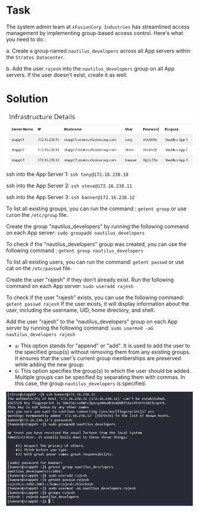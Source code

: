 # Task
The system admin team at  `xFusionCorp Industries` has streamlined access management by implementing group-based access control. Here's what you need to do :

a. Create a group named `nautilus_developers` across all App servers within the `Stratos Datacenter`.

b. Add the user `rajesh` into the `nautilus_developers` group on all App servers. If the user doesn't exist, create it as well.

# Solution
![image](https://github.com/TANTIOPE/Engineer.KodeKloud/blob/main/images/image_2024-07-08_164607341.png?raw=true)

ssh into the App Server 1: `ssh tony@172.16.238.10`

ssh into the App Server 2: `ssh steve@172.16.238.11`

ssh into the App Server 3: `ssh banner@172.16.238.12`

To list all existing groups, you can run the command : `getent group` or use `cat`on the `/etc/group` file.

Create the group "nautilus_developers" by running the following command on each App server:  `sudo groupadd nautilus_developers`

To check if the "nautilus_developers" group was created, you can use the following command : `getent group nautilus_developers`

To list all existing users, you can run the command: `getent passwd` or use cat on the `/etc/passwd` file.

Create the user "rajesh" if they don't already exist. Run the following command on each App server: `sudo useradd rajesh`

To check if the user  "rajesh" exists, you can use the following command: `getent passwd rajesh` If the user exists, it will display information about the user, including the username, UID, home directory, and shell.

Add the user "rajesh" to the "nautilus_developers" group on each App server by running the following command: `sudo usermod -aG nautilus_developers rajesh`

- `a`: This option stands for "append" or "add". It is used to add the user to the specified group(s) without removing them from any existing groups. It ensures that the user's current group memberships are preserved while adding the new group.
- `G`: This option specifies the group(s) to which the user should be added. Multiple groups can be specified by separating them with commas. In this case, the group `nautilus_developers` is specified.

![image](https://github.com/TANTIOPE/Engineer.KodeKloud/blob/main/images/2024-07-08%2016_19_35-KodeKloud%20-%20Engineer%20_%20Task%20-%20Opera.png?raw=true)
